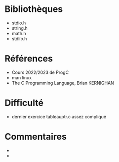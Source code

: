 # Bibliothèques
* stdio.h
* string.h
* math.h
* stdlib.h

# Références
* Cours 2022/2023 de ProgC
* man linux
* The C Programming Language, Brian KERNIGHAN

# Difficulté
* dernier exercice tableauptr.c assez compliqué

# Commentaires
* 
* 

